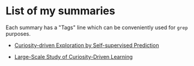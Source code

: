 # List of my summaries

Each summary has a "Tags" line which can be conveniently used for `grep` purposes.

* [Curiosity-driven Exploration by Self-supervised Prediction](./Curiosity-drivenExplorationbySelf-supervisedPrediction.md)

* [Large-Scale Study of Curiosity-Driven Learning](./Large-ScaleStudyofCuriosity-DrivenLearning.md)